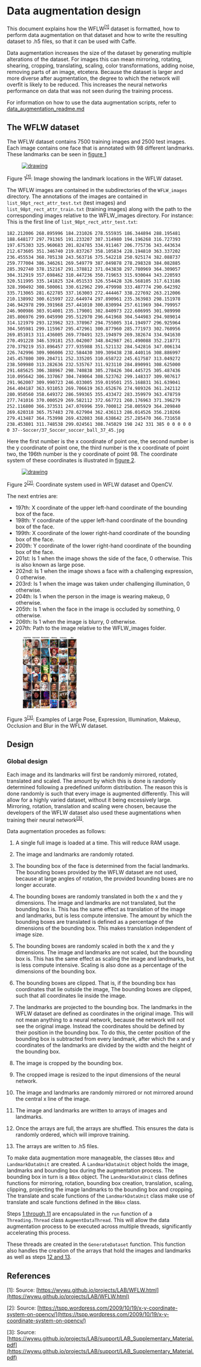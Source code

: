# Data augmentation design

This document explains how the WFLW<sup><a href="#ref-1">[1]</a></sup> dataset is formatted, how to perform data augmentation on that dataset and how to write the resulting dataset to .h5 files, so that it can be used with Caffe.

Data augmentation increases the size of the dataset by generating multiple alterations of the dataset. For images this can mean mirroring, rotating, shearing, cropping, translating, scaling, color transformations, adding noise, removing parts of an image, etcetera. Because the dataset is larger and more diverse after augmentation, the degree to which the network will overfit is likely to be reduced. This increases the neural networks performance on data that was not seen during the training process.

For information on how to use the data augmentation scripts, refer to [data_augmentation_readme.md](data_augmentation_readme.md)

## The WFLW dataset

The WFLW dataset contains 7500 training images and 2500 test images. Each image contains one face that is annotated with 98 different landmarks. These landmarks can be seen in [figure 1](#figure-1)

<a id="figure-1">
    <figure>
        <a href="https://wywu.github.io/projects/LAB/support/WFLW_annotation.png">
            <img src="https://wywu.github.io/projects/LAB/support/WFLW_annotation.png" alt="drawing" width="150">
        </a>
    </figure>
</a>

Figure 1<sup><a href="#ref-1">[1]</a></sup>: Image showing the landmark locations in the WFLW dataset.

The WFLW images are contained in the subdirectories of the `WFLW_images` directory. The annotations of the images are contained in `list_98pt_rect_attr_test.txt` (test images) and `list_98pt_rect_attr_train.txt` (training images) along with the path to the corresponding images relative to the WFLW_images directory. For instance: This is the first line of `list_98pt_rect_attr_test.txt`:

```
182.212006 268.895996 184.231026 278.555935 186.344894 288.195481 188.648177 297.791365 191.233207 307.314980 194.196268 316.727393 197.675303 325.960683 201.824785 334.911467 206.775736 343.443634 212.673605 351.346740 219.837267 358.105834 228.194810 363.337202 236.455534 368.705138 243.563716 375.542218 250.925174 382.088737 259.777004 386.346261 269.549779 387.049878 278.298328 384.082885 285.392740 378.152167 291.378812 371.043838 297.780969 364.309057 304.312919 357.698462 310.447236 350.719653 315.930044 343.220593 320.511995 335.141825 324.051533 326.554428 326.568105 317.613186 328.390492 308.500061 330.612962 299.479998 333.487774 290.642392 335.713065 281.622785 337.163003 272.444467 338.227692 263.212006 210.138992 300.615997 222.644974 297.890961 235.363983 298.151978 246.942978 299.391968 257.441010 300.830994 257.611969 304.799957 246.900986 303.914001 235.179001 302.840973 222.606995 301.989990 285.806976 299.045990 295.512970 296.641968 304.544983 294.989014 314.121979 293.123962 323.378967 294.755005 314.194977 296.925964 304.505981 299.115967 295.472961 300.877960 285.771973 302.760956 269.851013 311.436005 269.770491 323.194979 269.382674 334.941630 270.491228 346.539181 253.042007 348.842987 261.490088 352.218771 270.379219 353.896457 277.935988 351.521132 284.542816 347.006134 226.742996 309.906006 232.584430 309.309438 238.440116 308.886997 245.457800 309.204711 252.335205 310.658722 245.617587 313.049272 238.509980 313.282636 232.535767 311.923110 284.890991 308.625000 291.685625 306.388967 298.740838 305.278426 304.445725 305.487436 310.095642 306.337067 304.749064 308.523762 299.148337 309.907617 291.962007 309.990723 246.033005 359.019501 255.168831 361.639041 264.404187 363.931053 269.706619 363.652676 274.989326 361.242112 280.950560 358.649372 286.599365 355.433472 283.359979 363.478759 277.741016 370.000529 269.582112 372.667721 260.176963 371.396279 252.116800 366.373531 247.076996 359.700012 258.005929 364.209840 269.620318 365.757483 278.627904 362.436113 286.014526 356.210266 279.413487 364.753998 269.432083 368.638642 257.285470 366.731658 238.453801 311.748538 299.024561 308.745029 198 242 331 385 0 0 0 0 0 0 37--Soccer/37_Soccer_soccer_ball_37_45.jpg
```

Here the first number is the x coordinate of point one, the second number is the y coordinate of point one, the third number is the x coordinate of point two, the 196th number is the y coordinate of point 98. The coordinate system of these coordinates is illustrated in [figure 2](#figure-2).

<a id="figure-2">
    <figure class="image">
        <a href="https://tspp.files.wordpress.com/2009/10/cvcoordinate.png">
            <img src="https://tspp.files.wordpress.com/2009/10/cvcoordinate.png" alt="drawing" width="150">
        </a>
    </figure>
</a>

Figure 2<sup><a href="#ref-2">[2]</a></sup>: Coordinate system used in WFLW dataset and OpenCV.

The next entries are:

* 197th: X coordinate of the upper left-hand coordinate of the bounding box of the face.
* 198th: Y coordinate of the upper left-hand coordinate of the bounding box of the face.
* 199th: X coordinate of the lower right-hand coordinate of the bounding box of the face.
* 200th: Y coordinate of the lower right-hand coordinate of the bounding box of the face.
* 201st: Is 1 when the image shows the side of the face, 0 otherwise. This is also known as large pose.
* 202nd: Is 1 when the image shows a face with a challenging expression, 0 otherwise.
* 203rd: Is 1 when the image was taken under challenging illumination, 0 otherwise.
* 204th: Is 1 when the person in the image is wearing makeup, 0 otherwise.
* 205th: Is 1 when the face in the image is occluded by something, 0 otherwise.
* 206th: Is 1 when the image is blurry, 0 otherwise.
* 207th: Path to the image relative to the WFLW_images folder.

<a id="figure-3">
    <figure class="image">
        <a href="wflw.png">
            <img src="wflw.png" alt="drawing" width="150">
        </a>
    </figure>
</a>

Figure 3<sup><a href="#ref-3">[3]</a></sup>: Examples of Large Pose, Expression, Illumination, Makeup, Occlusion and Blur in the WFLW dataset.

## Design

### Global design

Each image and its landmarks will first be randomly mirrored, rotated, translated and scaled. The amount by which this is done is randomly determined following a predefined uniform distribution. The reason this is done randomly is such that every image is augmented differently. This will allow for a highly varied dataset, without it being excessively large. Mirroring, rotation, translation and scaling were chosen, because the developers of the WFLW dataset also used these augmentations when training their neural network<sup><a href="#ref-3">[3]</a></sup>.

Data augmentation procedes as follows:
<a id="1-through-11"></a>

1. A single full image is loaded at a time. This will reduce RAM usage.
2. The image and landmarks are randomly rotated.
3. The bounding box of the face is determined from the facial landmarks. The bounding boxes provided by the WFLW dataset are not used, because at large angles of rotation, the provided bounding boxes are no longer accurate.
4. The bounding boxes are randomly translated in both the x and the y dimensions. The image and landmarks are not translated, but the bounding box is. This has the same effect as translation of the image and landmarks, but is less compute intensive. The amount by which the bounding boxes are translated is defined as a percentage of the dimensions of the bounding box. This makes translation independent of image size.
5. The bounding boxes are randomly scaled in both the x and the y dimensions.  The image and landmarks are not scaled, but the bounding box is. This has the same effect as scaling the image and landmarks, but is less compute intensive. Scaling is also done as a percentage of the dimensions of the bounding box.
6. The bounding boxes are clipped. That is, if the bounding box has coordinates that lie outside the image, The bounding boxes are clipped, such that all coordinates lie inside the image.
7. The landmarks are projected to the bounding box. The landmarks in the WFLW dataset are defined as coordinates in the original image. This will not mean anything to a neural network, because the network will not see the original image. Instead the coordinates should be defined by their position in the bounding box. To do this, the center position of the bounding box is subtracted from every landmark, after which the x and y coordinates of the landmarks are divided by the width and the height of the bounding box.
8. The image is cropped by the bounding box.
9. The cropped image is resized to the input dimensions of the neural network.
10. The image and landmarks are randomly mirrored or not mirrored around the central x line of the image.
11. The image and landmarks are written to arrays of images and landmarks.
<a id="12-and-13"></a>

12. Once the arrays are full, the arrays are shuffled. This ensures the data is randomly ordered, which will improve training.
13. The arrays are written to .h5 files.

To make data augmentation more manageable, the classes `BBox` and `LandmarkDataUnit` are created. A `LandmarkDataUnit` object holds the image, landmarks and bounding box during the augmentation process. The bounding box in turn is a `BBox` object. The `LandmarkDataUnit` class defines functions for mirroring, rotation, bounding box creation, translation, scaling, clipping, projecting the image landmarks to the bounding box and cropping. The translate and scale functions of the `LandmarkDataUnit` class make use of translate and scale functions defined in the `BBox` class.

Steps [1 through 11](#1-through-11) are encapsulated in the `run` function of a `Threading.Thread` class `AugmentDataThread`. This will allow the data augmentation process to be executed across multiple threads, significantly accelerating this process.

These threads are created in the `GenerateDataset` function. This function also handles the creation of the arrays that hold the images and landmarks as well as steps [12 and 13](#12-and-13).

## References

<a id="ref-1"></a>\[1\]: Source: [https://wywu.github.io/projects/LAB/WFLW.html](https://wywu.github.io/projects/LAB/WFLW.html)

<a id="ref-2"></a>\[2\]: Source: [https://tspp.wordpress.com/2009/10/19/x-y-coordinate-system-on-opencv/](https://tspp.wordpress.com/2009/10/19/x-y-coordinate-system-on-opencv/)

<a id="ref-3"></a>\[3\]: Source: [https://wywu.github.io/projects/LAB/support/LAB_Supplementary_Material.pdf](https://wywu.github.io/projects/LAB/support/LAB_Supplementary_Material.pdf)
